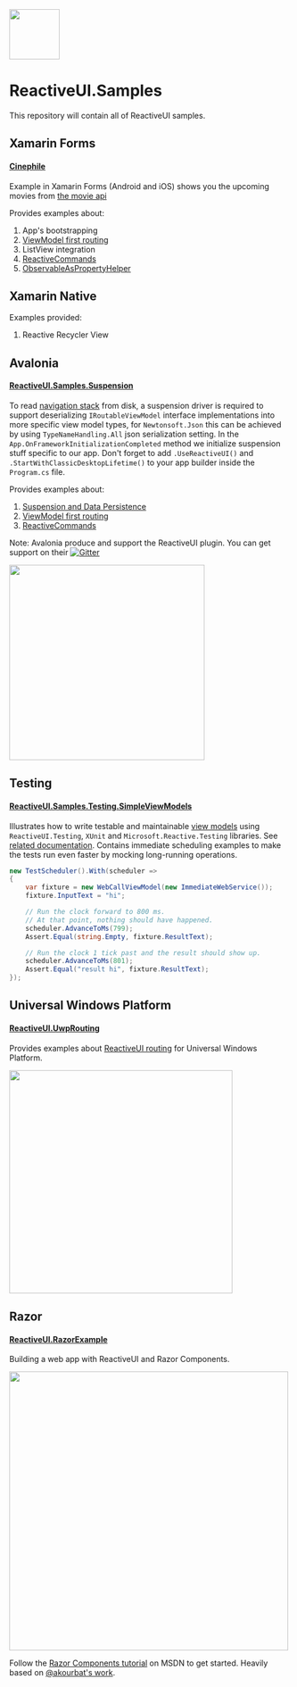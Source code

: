 <a href="https://github.com/reactiveui/reactiveui">
  <img width="90" heigth="90" src="https://raw.githubusercontent.com/reactiveui/styleguide/master/logo/main.png">
</a>

# ReactiveUI.Samples

This repository will contain all of ReactiveUI samples.

## Xamarin Forms 

#### [Cinephile](https://github.com/reactiveui/ReactiveUI.Samples/tree/master/xamarin-forms/Cinephile)

Example in Xamarin Forms (Android and iOS) shows you the upcoming movies from [the movie api](https://api.themoviedb.org/3)

Provides examples about: 

1. App's bootstrapping
2. [ViewModel first routing](https://reactiveui.net/docs/handbook/routing/)
3. ListView integration
4. [ReactiveCommands](https://reactiveui.net/docs/handbook/commands/)
5. [ObservableAsPropertyHelper](https://reactiveui.net/docs/handbook/observable-as-property-helper/)

## Xamarin Native

Examples provided:
1. Reactive Recycler View

## Avalonia

#### [ReactiveUI.Samples.Suspension](https://github.com/reactiveui/ReactiveUI.Samples/tree/master/avalonia)

To read [navigation stack](https://reactiveui.net/docs/handbook/routing/) from disk, a suspension driver is required to support deserializing `IRoutableViewModel` interface implementations into more specific view model types, for `Newtonsoft.Json` this can be achieved by using `TypeNameHandling.All` json serialization setting. 
In the `App.OnFrameworkInitializationCompleted` method we initialize suspension stuff specific to our app. Don't forget to add `.UseReactiveUI()` and `.StartWithClassicDesktopLifetime()` to your app builder inside the `Program.cs` file.

Provides examples about:

1. [Suspension and Data Persistence](https://reactiveui.net/docs/handbook/data-persistence/)
2. [ViewModel first routing](https://reactiveui.net/docs/handbook/routing/)
3. [ReactiveCommands](https://reactiveui.net/docs/handbook/commands/)

Note: Avalonia produce and support the ReactiveUI plugin. You can get support on their [![Gitter](https://badges.gitter.im/Join%20Chat.svg)](https://gitter.im/AvaloniaUI/Avalonia?utm_campaign=pr-badge&utm_content=badge&utm_medium=badge&utm_source=badge)

<img width="350" src="https://hsto.org/webt/c2/pp/88/c2pp88h397pwscpwn-i8vnke6sw.gif">

## Testing

#### [ReactiveUI.Samples.Testing.SimpleViewModels](https://github.com/reactiveui/ReactiveUI.Samples/tree/master/testing)

Illustrates how to write testable and maintainable [view models](https://reactiveui.net/docs/handbook/view-models/) using `ReactiveUI.Testing`, `XUnit` and `Microsoft.Reactive.Testing` libraries. See [related documentation](https://reactiveui.net/docs/handbook/testing/). Contains immediate scheduling examples to make the tests run even faster by mocking long-running operations.

```cs
new TestScheduler().With(scheduler =>
{
    var fixture = new WebCallViewModel(new ImmediateWebService());
    fixture.InputText = "hi";

    // Run the clock forward to 800 ms. 
    // At that point, nothing should have happened.
    scheduler.AdvanceToMs(799);
    Assert.Equal(string.Empty, fixture.ResultText);

    // Run the clock 1 tick past and the result should show up.
    scheduler.AdvanceToMs(801);
    Assert.Equal("result hi", fixture.ResultText);
});
```

## Universal Windows Platform

#### [ReactiveUI.UwpRouting](https://github.com/reactiveui/ReactiveUI.Samples/tree/master/uwp)

Provides examples about [ReactiveUI routing](https://reactiveui.net/docs/handbook/routing/) for Universal Windows Platform.

<img width="400" src="https://i.gyazo.com/b5356b350c3ce2084f50d9ba534343a8.gif">

## Razor

#### [ReactiveUI.RazorExample](https://github.com/reactiveui/ReactiveUI.Samples/tree/master/razor)

Building a web app with ReactiveUI and Razor Components.

<img width="500" src="https://i.gyazo.com/8bd953c633601e61c8a869631ba1d48e.gif">

Follow the [Razor Components tutorial](https://docs.microsoft.com/en-us/aspnet/core/razor-components/get-started?view=aspnetcore-3.0&tabs=visual-studio) on MSDN to get started. Heavily based on [@akourbat's work](https://github.com/akourbat/SampleRazorComponentsApp).
